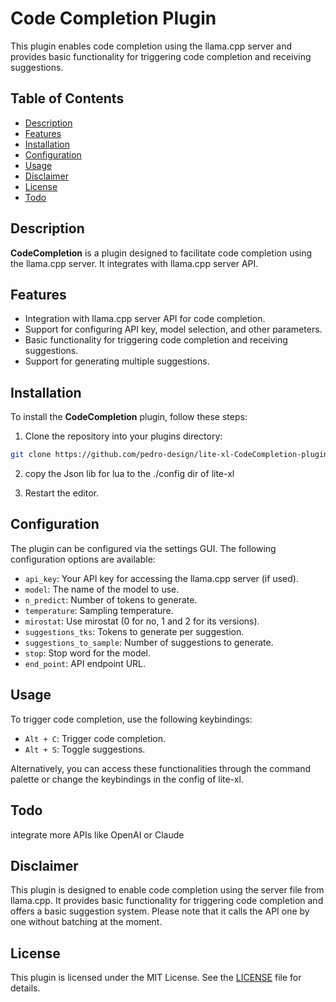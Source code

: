 # Code Completion Plugin

This plugin enables code completion using the llama.cpp server and provides basic functionality for triggering code completion and receiving suggestions.

## Table of Contents

- [Description](#description)
- [Features](#features)
- [Installation](#installation)
- [Configuration](#configuration)
- [Usage](#usage)
- [Disclaimer](#disclaimer)
- [License](#license)
- [Todo](#Todo)

## Description

**CodeCompletion** is a plugin designed to facilitate code completion using the llama.cpp server. It integrates with llama.cpp server API.

## Features

- Integration with llama.cpp server API for code completion.
- Support for configuring API key, model selection, and other parameters.
- Basic functionality for triggering code completion and receiving suggestions.
- Support for generating multiple suggestions.

## Installation

To install the **CodeCompletion** plugin, follow these steps:

1. Clone the repository into your plugins directory:

```bash
git clone https://github.com/pedro-design/lite-xl-CodeCompletion-plugin.git
```
2. copy the Json lib for lua to the ./config dir of lite-xl
   
3. Restart the editor.

## Configuration

The plugin can be configured via the settings GUI. The following configuration options are available:

- `api_key`: Your API key for accessing the llama.cpp server (if used).
- `model`: The name of the model to use.
- `n_predict`: Number of tokens to generate.
- `temperature`: Sampling temperature.
- `mirostat`: Use mirostat (0 for no, 1 and 2 for its versions).
- `suggestions_tks`: Tokens to generate per suggestion.
- `suggestions_to_sample`: Number of suggestions to generate.
- `stop`: Stop word for the model.
- `end_point`: API endpoint URL.

## Usage

To trigger code completion, use the following keybindings:

- `Alt + C`: Trigger code completion.
- `Alt + S`: Toggle suggestions.

Alternatively, you can access these functionalities through the command palette or change the keybindings in the config of lite-xl.

## Todo
integrate more APIs like OpenAI or Claude

## Disclaimer

This plugin is designed to enable code completion using the server file from llama.cpp. It provides basic functionality for triggering code completion and offers a basic suggestion system. Please note that it calls the API one by one without batching at the moment.

## License

This plugin is licensed under the MIT License. See the [LICENSE](LICENSE) file for details.

